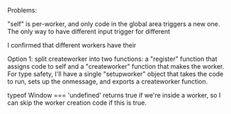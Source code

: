 Problems:

"self" is per-worker, and only code in the global area triggers a new one. The
only way to have different input trigger for different

I confirmed that different workers have their

Option 1: split createworker into two functions: a "register" function that
assigns code to self and a "createworker" function that makes the worker. For
type safety, I'll have a single "setupworker" object that takes the code to run,
sets up the onmessage, and exports a createworker function.

typeof Window === 'undefined' returns true if we're inside a worker, so I can
skip the worker creation code if this is true.
